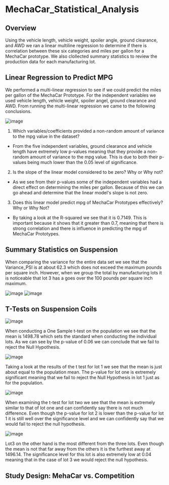 # MechaCar_Statistical_Analysis

## Overview
Using the vehicle length, vehicle weight, spoiler angle, ground clearance, and AWD we ran a linear multiline regression to determine if there is correlation
between these six categories and miles per gallon for a MechaCar prototype. We also clollected summary statistics to review the production data for each
manufacturing lot.

## Linear Regression to Predict MPG
We performed a multi-linear regression to see if we could predict the miles per gallon of the MechaCar Prototype. For the independent variables we used
vehicle length, vehicle weight, spoiler angel, ground clearance and AWD. From running the multi-linear regression we came to the following conclusions.

![image](https://user-images.githubusercontent.com/85451089/135777665-11543dcb-3e81-4941-b7a9-3494140f7a51.png)

1. Which variables/coefficients provided a non-random amount of variance to the mpg value in the dataset?
- From the five independent variables, ground clearance and vehicle length have extremely low p-values meaning that they provide a non-random amount of variance
to the mpg value. This is due to both their p-values being much lower than the 0.05 level of significance. 

2. Is the slope of the linear model considered to be zero? Why or Why not?
- As we see from their p-values some of the independent variables had a direct effect on determining the miles per gallon. Because of this we can go ahead
and determine that the linear model's slope is not zero.

3. Does this linear model predict mpg of MechaCar Prototypes effectively? Why or Why Not?
- By taking a look at the R-squared we see that it is 0.7149. This is important because it shows that it greater than 0.7, meaning that there is strong correlation
and there is influence in predicting the mpg of MechaCar Prototypes.

## Summary Statistics on Suspension
When comparing the variance for the entire data set we see that the Variance_PSI is at about 62.3 which does not exceed the maximum pounds per square inch. However,
when we group the total by manufacturing lots it is noticeable that lot 3 has a goes over the 100 pounds per square inch maximum. 

![image](https://user-images.githubusercontent.com/85451089/135799399-4eda5a96-763d-4be5-a81f-b0112929929b.png)
![image](https://user-images.githubusercontent.com/85451089/135799466-3fdbb40f-e032-4d47-b310-8a7075101e00.png)


## T-Tests on Suspension Coils
![image](https://user-images.githubusercontent.com/85451089/135799648-2076c77a-24bf-47c2-81a9-8e40e1d83133.png)

When conducting a One Sample t-test on the population we see that the mean is 1498.78 which sets the standard when conducting the individual lots. As we can see by the
p-value of 0.06 we can conclude that we fail to reject the Null Hypothesis.

![image](https://user-images.githubusercontent.com/85451089/135799981-35cadb4c-85ac-4625-b8ed-3510de770ff9.png)

Taking a look at the results of the t test for lot 1 we see that the mean is just about equal to the population mean. The p-value for lot one is extremely significant
meaning that we fail to reject the Null Hypothesis in lot 1 just as for the population.

![image](https://user-images.githubusercontent.com/85451089/135800169-28d0e395-20a6-4e88-a7d3-5c750c7ba05d.png)

When examining the t-test for lot two we see that the mean is extremely similar to that of lot one and can confidently say there is not much difference. Even though the 
p-value for lot 2 is lower than the p-value for lot 1 it is still well over the significance level and we can confidently say that we would fail to reject
the null hypothesis.

![image](https://user-images.githubusercontent.com/85451089/135801303-7dbf115a-b572-4454-b03f-9a6440c45294.png)

Lot3 on the other hand is the most different from the three lots. Even though the mean is not that far away from the others it is the furthest away at 1496.14.
The significance level for this lot is also extremely low at 0.04 meaning that in the case of lot 3 we would reject the null hypothesis.

## Study Design: MehaCar vs. Competition

